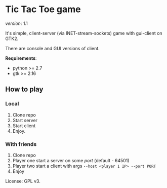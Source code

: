 # Tic Tac Toe game

*version*: 1.1

It's simple, client-server (via INET-stream-sockets) game with gui-client on GTK2.

There are console and GUI versions of client.

**Requirements**:

* python >= 2.7
* gtk >= 2.16


## How to play

### Local

1. Clone repo
2. Start server
3. Start client
4. Enjoy.


### With friends

1. Clone repo
2. Player one start a server on some *port* (default - 64501)
3. Player two start a client with args `--host <player 1 IP> --port PORT`
4. Enjoy




License: GPL v3.
